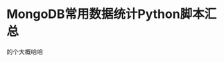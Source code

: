 <!--
 * @Author: your name
 * @Date: 2019-11-17 00:49:03
 * @LastEditTime: 2019-11-17 01:06:51
 * @LastEditors: Please set LastEditors
 * @Description: In User Settings Edit
 * @FilePath: \VS codeh:\git_open\README.md
 -->
# MongoDB常用数据统计Python脚本汇总

的个大概哈哈
